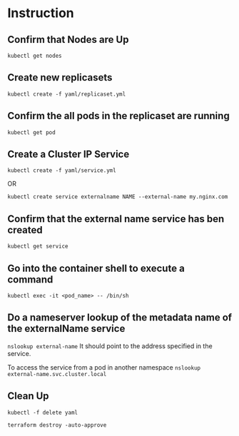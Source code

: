 # Instruction

## Confirm that Nodes are Up

`kubectl get nodes`

## Create new replicasets

`kubectl create -f yaml/replicaset.yml`

## Confirm the all pods in the replicaset are running

`kubectl get pod`

## Create a Cluster IP Service

`kubectl create -f yaml/service.yml`

OR

`kubectl create service externalname NAME --external-name my.nginx.com`

## Confirm that the external name service has ben created

`kubectl get service`

## Go into the container shell to execute a command

`kubectl exec -it <pod_name> -- /bin/sh`

## Do a nameserver lookup of the metadata name of the externalName service

`nslookup external-name`
It should point to the address specified in the service.

To access the service from a pod in another namespace
`nslookup external-name.svc.cluster.local`

## Clean Up

`kubectl -f delete yaml`

`terraform destroy -auto-approve`
